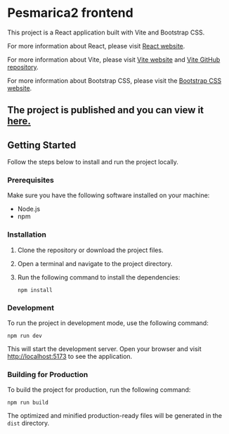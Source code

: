 # Pesmarica2 frontend

This project is a React application built with Vite and Bootstrap CSS.

For more information about React, please visit [React website](https://react.dev/).

For more information about Vite, please visit [Vite website](https://vitejs.dev/) and [Vite GitHub repository](https://github.com/vitejs/vite).

For more information about Bootstrap CSS, please visit the [Bootstrap CSS website](https://getbootstrap.com/).

## The project is published and you can view it [here.](https://sprightly-trifle-f13963.netlify.app/)

## Getting Started

Follow the steps below to install and run the project locally.

### Prerequisites

Make sure you have the following software installed on your machine:

- Node.js 
- npm 

### Installation

1. Clone the repository or download the project files.

2. Open a terminal and navigate to the project directory.

3. Run the following command to install the dependencies:

   ```
   npm install
   ```

### Development

To run the project in development mode, use the following command:

```
npm run dev
```

This will start the development server. Open your browser and visit [http://localhost:5173](http://localhost:5173) to see the application.

### Building for Production

To build the project for production, run the following command:

```
npm run build
```

The optimized and minified production-ready files will be generated in the `dist` directory.







